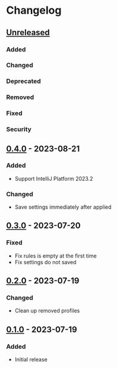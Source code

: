 # Changelog

## [Unreleased]

### Added

### Changed

### Deprecated

### Removed

### Fixed

### Security

## [0.4.0] - 2023-08-21

### Added
- Support IntelliJ Platform 2023.2

### Changed
- Save settings immediately after applied

## [0.3.0] - 2023-07-20

### Fixed
- Fix rules is empty at the first time
- Fix settings do not saved

## [0.2.0] - 2023-07-19

### Changed
- Clean up removed profiles

## [0.1.0] - 2023-07-19

### Added
- Initial release

[Unreleased]: https://github.com/Omico/intellij-settings-hero/compare/v0.4.0...HEAD
[0.4.0]: https://github.com/Omico/intellij-settings-hero/compare/v0.3.0...v0.4.0
[0.3.0]: https://github.com/Omico/intellij-settings-hero/compare/v0.2.0...v0.3.0
[0.2.0]: https://github.com/Omico/intellij-settings-hero/compare/v0.1.0...v0.2.0
[0.1.0]: https://github.com/Omico/intellij-settings-hero/commits/v0.1.0
